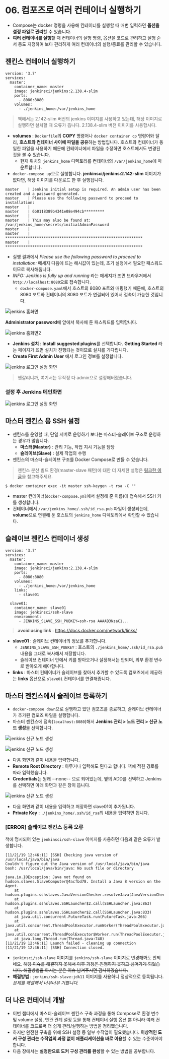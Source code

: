 # 06. 컴포즈로 여러 컨테이너 실행하기
* Compose는 docker 명령을 사용해 컨테이너를 실행할 때 매번 입력하던 **옵션을 설정 파일로 관리**할 수 있습니다.
* **여러 컨테이너를 실행**할 때 컨테이너의 실행 명령, 옵션을 코드로 관리하고 실행 순서 등도 지정하여 보다 편리하게 여러 컨테이너의 실행/종료를 관리할 수 있습니다.

## 젠킨스 컨테이너 실행하기
```
version: '3.7'
services:
  master:
    container_name: master
    image: jenkinsci/jenkins:2.138.4-slim
    ports:
      - 8080:8080
    volumes:
      - ./jenkins_home:/var/jenkins_home
```

> 책에서는 2.142-slim 버전의 jenkins 이미지를 사용하고 있는데, 해당 이미지로 실행하면 설치할 때 오류가 뜹니다. 2.138.4-slim 버전 이미지를 사용합시다. 

* **volumes** : `Dockerfile`의 **COPY** 명령어나 `docker container cp` 명령어와 달리, **호스트와 컨테이너 사이에 파일을 공유**하는 방법입니다. 호스트와 컨테이너가 동일한 파일을 사용하기 때문에 컨테이너에서 파일을 수정하면 호스트에서도 변경된 것을 볼 수 있습니다.
	* 현재 위치의 `jenkins_home` 디렉토리를 컨테이너의 `/var/jenkins_home`에 마운트합니다.
* `docker-compose up`으로 실행합니다. **jenkinsci/jenkins:2.142-slim** 이미지가 없다면, 해당 이미지를 다운로드 한 후 실행됩니다. 

```
master    | Jenkins initial setup is required. An admin user has been created and a password generated.
master    | Please use the following password to proceed to installation:
master    | 
master    | 6b0118389b4341e08e494cb*********
master    | 
master    | This may also be found at: /var/jenkins_home/secrets/initialAdminPassword
master    | 
master    | *************************************************************
master    | *************************************************************
```

* 실행 결과에서 *Please use the following password to proceed to installation:* 메세지 다음에 뜨는 해시값이 있는데, 초기 설정에서 필요한 패스워드이므로 복사해둡니다. 
* *INFO: Jenkins is fully up and running* 라는 메세지가 뜨면 브라우저에서 `http://localhost:8080`으로 접속합니다. 
  * `docker-compose.yaml`에서 호스트의 8080 포트와 매핑했기 때문에, 호스트의 8080 포트와 컨테이너의 8080 포트가 연결되어 있어서 접속이 가능한 것입니다.
  
![jenkins 홈화면](../images/02_06_01.jpg)
  
**Administrator password**에 앞에서 복사해 둔 패스워드를 입력합니다.  


![jenkins 홈화면2](../images/02_06_02.jpg)

* **Jenkins 설치** :  **Install suggested plugins**를 선택합니다. **Getting Started** 라는 페이지가 뜨면 설치가 진행되는 것이므로 설치를 기다립니다. 
* **Create First Admin User** 에서 로그인 정보를 설정합니다. 

![jenkins 로그인 설정 화면](../images/02_06_03.jpg)

> 헷갈리니까, 여기서는 무작정 다 admin으로 설정해버렸습니다.

### 설정 후 Jenkins 메인화면 
![jenkins 로그인 설정 화면](../images/02_06_04.jpg)

## 마스터 젠킨스 용 SSH 설정

* 젠킨스를 운영할 때, 단일 서버로 운영하기 보다는 마스터-슬레이브 구조로 운영하는 경우가 많습니다. 
    * **마스터(Master)** :  관리 기능, 작업 지시 기능을 담당
    * **슬레이브(Slave)** : 실제 작업의 수행 
* 젠킨스의 마스터-슬레이브 구조를 Docker Compose로 만들 수 있습니다.

> 젠킨스 분산 빌드 환경(master-slave 패턴)에 대한 더 자세한 설명은 [링크한 이 글](http://blog.naver.com/PostView.nhn?blogId=rudnfskf2&logNo=221400958621&parentCategoryNo=&categoryNo=58&viewDate=&isShowPopularPosts=true&from=search)을 참고해주세요.

```
$ docker container exec -it master ssh-keygen -t rsa -C ""
```

* master 컨테이너(`docker-compose.yml`에서 설정해 준 이름)에 접속해서 SSH 키를 생성합니다.
* 컨테이너에서 `/var/jenkins_home/.ssh/id_rsa.pub` 파일이 생성되는데, **volume**으로 연결해 둔 호스트의 `jenkins_home` 디렉토리에서 확인할 수 있습니다.  

## 슬레이브 젠킨스 컨테이너 생성
```
version: '3.7'
services:
  master:
    container_name: master
    image: jenkinsci/jenkins:2.138.4-slim
    ports:
      - 8080:8080
    volumes:
      - ./jenkins_home:/var/jenkins_home
    links:
      - slave01

  slave01:
    container_name: slave01
    image: jenkinsci/ssh-slave
    environment:
      - JENKINS_SLAVE_SSH_PUBKEY=ssh-rsa AAAAB3NzaC1...
```

> **avoid using link** : https://docs.docker.com/network/links/ 

* **slave01** : 슬레이브 컨테이너의 정보를 추가합니다.
    * `JENKINS_SLAVE_SSH_PUBKEY` : 호스트의 `./jenkins_home/.ssh/id_rsa.pub` 내용을 그대로 복사해서 저장합니다.
    * 슬레이브 컨테이너 안에서 키를 받아오거나 설정해서는 안되며, 외부 환경 변수로 받아오게 해야합니다.
* **links** : 마스터 컨테이너가 슬레이브를 찾아서 추가할 수 있도록 컴포즈에서 제공하는 **links** 옵션으로 `slave01` 컨테이너를 연결해줍니다. 

## 마스터 젠킨스에서 슬레이브 등록하기

* `docker-compose down`으로 실행하고 있던 컴포즈를 종료하고, 슬레이브 컨테이너가 추가된 컴포즈 파일을 실행합니다.
* 마스터 젠킨스에 접속(`localhost:8080`)해서 **Jenkins 관리 > 노드 관리 > 신규 노드 생성**을 선택합니다.

![jenkins 신규 노드 생성](../images/02_06_05.jpg)

![jenkins 신규 노드 생성](../images/02_06_06.jpg)

* 다음 화면과 같이 내용을 입력합니다.
* **Remote Root Directory** : 아무거나 입력해도 된다고 합니다. 책에 적힌 경로를 따라 입력했습니다.
* **Credentials**는 원래 --none-- 으로 되어있는데, 옆의 ADD를 선택하고 Jenkins를 선택하면 아래 화면과 같은 창이 뜹니다.

![jenkins 신규 노드 생성](../images/02_06_07.jpg)

* 다음 화면과 같이 내용을 입력하고 저장하면 slave01이 추가됩니다.
* **Private Key** : `./jenkins_home/.ssh/id_rsa`의 내용을 입력하면 됩니다.

### [ERROR] 슬레이브 젠킨스 등록 오류
책에 명시되어 있는 `jenkinsci/ssh-slave` 이미지를 사용하면 다음과 같은 오류가 발생합니다. 

```
[11/21/19 12:46:11] [SSH] Checking java version of /usr/local/java/bin/java
Couldn't figure out the Java version of /usr/local/java/bin/java
bash: /usr/local/java/bin/java: No such file or directory

java.io.IOException: Java not found on hudson.slaves.SlaveComputer@4acfbd78. Install a Java 8 version on the Agent.
	at hudson.plugins.sshslaves.JavaVersionChecker.resolveJava(JavaVersionChecker.java:82)
	at hudson.plugins.sshslaves.SSHLauncher$2.call(SSHLauncher.java:863)
	at hudson.plugins.sshslaves.SSHLauncher$2.call(SSHLauncher.java:833)
	at java.util.concurrent.FutureTask.run(FutureTask.java:266)
	at java.util.concurrent.ThreadPoolExecutor.runWorker(ThreadPoolExecutor.java:1149)
	at java.util.concurrent.ThreadPoolExecutor$Worker.run(ThreadPoolExecutor.java:624)
	at java.lang.Thread.run(Thread.java:748)
[11/21/19 12:46:11] Launch failed - cleaning up connection
[11/21/19 12:46:11] [SSH] Connection closed.
```

* `jenkinsci/ssh-slave` 이미지를 `jenkins/ssh-slave` 이미지로 변경해봐도 안되네요. ~~해당 이슈를 해결하지 못해서 이후 과정은 진행하지 못하고 넘어가게 되었습니다. 해결방법을 아시는 분은 이슈 남겨주시면 감사하겠습니다.~~
* **해결방법** : `jenkins/ssh-slave:jdk11` 이미지를 사용하니 정상적으로 등록됩니다. *문제를 해결해서 너무너무 기쁩니다.*

## 더 나은 컨테이너 개발
* 이번 챕터에서 마스터-슬레이브 젠킨스 구축 과정을 통해 Compose로 환경 변수 및 volume 설정, 연관 관계 설정 등을 통해 컨테이너 실행 옵션 뿐 아니라 여러 컨테이너를 코드로써 더 쉽게 관리/실행하는 방법을 정리했습니다.
* 하지만 완전한 구축을 위해 SSH 설정 등 일부 수작업이 필요했습니다. **이상적인 도커 구성 관리는 수작업의 과정 없이 애플리케이션을 바로 이용**할 수 있는 수준이어야 합니다.
* 다음 장에서는 **설정만으로 도커 구성 관리를 완성**할 수 있는 방법을 공부합니다.
